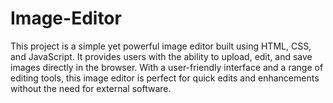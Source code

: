 # Image-Editor

This project is a simple yet powerful image editor built using HTML, CSS, and JavaScript. It provides users with the ability to upload, edit, and save images directly in the browser. With a user-friendly interface and a range of editing tools, this image editor is perfect for quick edits and enhancements without the need for external software.

